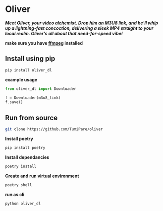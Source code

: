 # Oliver
***Meet Oliver, your video alchemist. Drop him an M3U8 link, and he'll whip up a lightning-fast concoction, delivering a sleek MP4 straight to your local realm. Oliver's all about that need-for-speed vibe!***

**make sure you have [ffmpeg](https://ffmpeg.org/download.html) installed**

## **Install using pip**
```bash
pip install oliver_dl
```
**example usage**
```python
from oliver_dl import Downloader

f = Downloader(m3u8_link)
f.save()
```
## **Run from source**

```bash
git clone https://github.com/TumiPare/oliver
```
**Install poetry**
```bash
pip install poetry
```
**Install dependancies**
```bash
poetry install
```
**Create and run virtual environment**
```bash
poetry shell
```
**run as cli**
```bash
python oliver_dl
```


